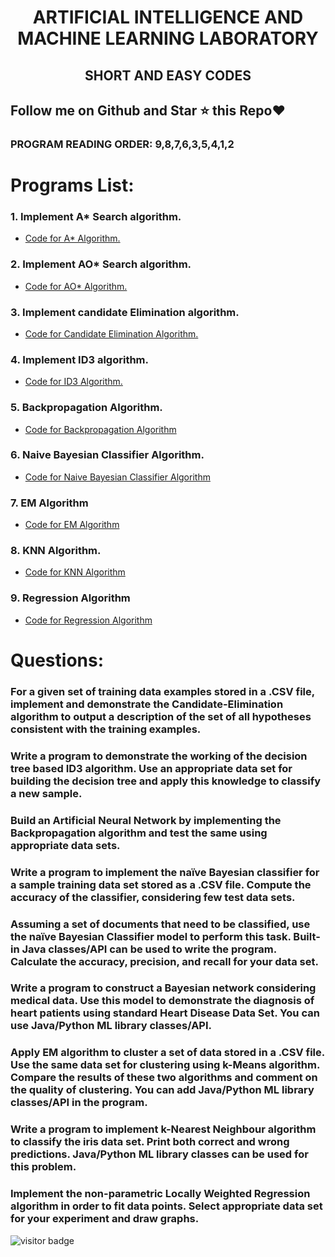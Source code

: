 # <p align="center">ARTIFICIAL INTELLIGENCE AND MACHINE LEARNING LABORATORY</p>
## <p align="center">SHORT AND EASY CODES</p>
## Follow me on Github and Star ⭐ this Repo♥
### PROGRAM READING ORDER: 9,8,7,6,3,5,4,1,2

# Programs List:
### 1. Implement A* Search algorithm.
<!-- BLOG-POST-LIST:START -->
- [Code for A* Algorithm.](https://github.com/elvind007/VTU_AIML_LAB/blob/main/1.%20A-star.ipynb)


### 2. Implement AO* Search algorithm.
<!-- BLOG-POST-LIST:START -->
- [Code for AO* Algorithm.](https://github.com/elvind007/VTU_AIML_LAB/blob/main/2.%20S-AO-star.ipynb)


### 3. Implement candidate Elimination algorithm.
<!-- BLOG-POST-LIST:START -->
- [Code for Candidate Elimination Algorithm.](https://github.com/elvind007/VTU_AIML_LAB/blob/main/3.%20Candidate-Elimination.ipynb)


### 4. Implement ID3 algorithm.
<!-- BLOG-POST-LIST:START -->
- [Code for ID3 Algorithm.](https://github.com/elvind007/VTU_AIML_LAB/blob/main/4.%20ID3.ipynb)


### 5. Backpropagation Algorithm.
<!-- BLOG-POST-LIST:START -->
- [Code for Backpropagation Algorithm](https://github.com/elvind007/VTU_AIML_LAB/blob/main/5.%20BackPropagation.ipynb)


### 6. Naive Bayesian Classifier Algorithm.
<!-- BLOG-POST-LIST:START -->
- [Code for Naive Bayesian Classifier Algorithm](https://github.com/elvind007/VTU_AIML_LAB/blob/main/6.%20A-NaiveBayes.ipynb)

### 7. EM Algorithm
- [Code for EM Algorithm](https://github.com/elvind007/VTU_AIML_LAB/blob/main/7.%20S-EM-Kmeans.ipynb)

### 8. KNN Algorithm.
- [Code for KNN Algorithm](https://github.com/elvind007/VTU_AIML_LAB/blob/main/8.%20S-KNN.ipynb)

### 9. Regression Algorithm
- [Code for Regression Algorithm](https://github.com/elvind007/VTU_AIML_LAB/blob/main/9.%20S-LinearRegression.ipynb)


# Questions:

### For a given set of training data examples stored in a .CSV file, implement and demonstrate the Candidate-Elimination algorithm to output a description of the set of all hypotheses consistent with the training examples.

### Write a program to demonstrate the working of the decision tree based ID3 algorithm. Use an appropriate data set for building the decision tree and apply this knowledge to classify a new sample.

### Build an Artificial Neural Network by implementing the Backpropagation algorithm and test the same using appropriate data sets.

### Write a program to implement the naïve Bayesian classifier for a sample training data set stored as a .CSV file. Compute the accuracy of the classifier, considering few test data sets.

### Assuming a set of documents that need to be classified, use the naïve Bayesian Classifier model to perform this task. Built-in Java classes/API can be used to write the program. Calculate the accuracy, precision, and recall for your data set.

### Write a program to construct a Bayesian network considering medical data. Use this model to demonstrate the diagnosis of heart patients using standard Heart Disease Data Set. You can use Java/Python ML library classes/API.

### Apply EM algorithm to cluster a set of data stored in a .CSV file. Use the same data set for clustering using k-Means algorithm. Compare the results of these two algorithms and comment on the quality of clustering. You can add Java/Python ML library classes/API in the program.

### Write a program to implement k-Nearest Neighbour algorithm to classify the iris data set. Print both correct and wrong predictions. Java/Python ML library classes can be used for this problem.

### Implement the non-parametric Locally Weighted Regression algorithm in order to fit data points. Select appropriate data set for your experiment and draw graphs.

![visitor badge](https://visitor-badge.glitch.me/badge?page_id=elvind007.visitor-badge)
